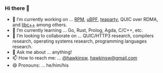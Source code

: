 ### Hi there 👋

- 🔭 I’m currently working on ... [RPM](https://github.com/network-quality/), [uBPF](https://github.com/iovisor/ubpf), [teaparty](https://github.com/cerfcast/teaparty), QUIC over RDMA, and [libc++](https://github.com/llvm/llvm-project/) among others.
- 🌱 I’m currently learning ... Go, Rust, Prolog, Agda, C/C++, etc.
- 👯 I’m looking to collaborate on ... QUIC/HTTP3 research, compilers research, operating systems research, programming languages research.
- 💬 Ask me about ... anything!
- 📫 How to reach me: ... [@hawkinsw](http://www.twitter.com/hawkinsw), hawkinsw@gmail.com
- 😄 Pronouns: ... he/him/his
